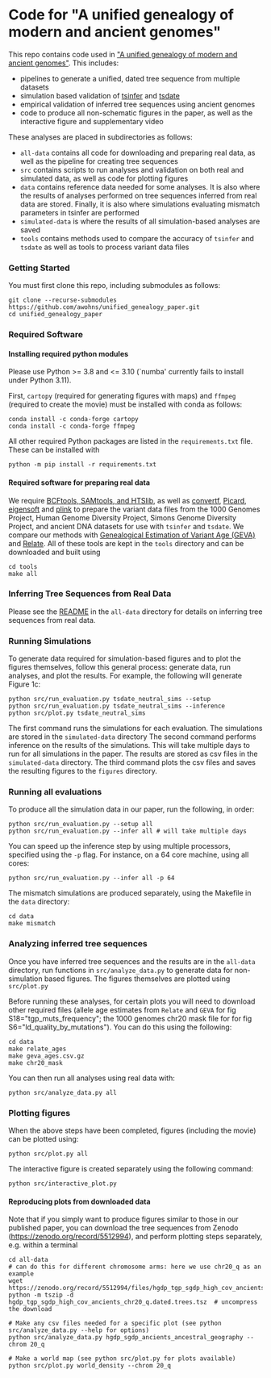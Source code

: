 # Code for "A unified genealogy of modern and ancient genomes"

This repo contains code used in ["A unified genealogy of modern and ancient genomes"](https://www.biorxiv.org/content/10.1101/2021.02.16.431497v2).
This includes:
* pipelines to generate a unified, dated tree sequence from multiple datasets
* simulation based validation of [tsinfer](https://tsinfer.readthedocs.io/) and
[tsdate](https://tsdate.readthedocs.io/en/latest/)
* empirical validation of inferred tree sequences using ancient genomes
* code to produce all non-schematic figures in the paper, as well as the interactive figure and supplementary video

These analyses are placed in subdirectories as follows:
* `all-data` contains all code for downloading and preparing real data, as well as the pipeline for creating tree sequences
* `src` contains scripts to run analyses and validation on both real and simulated data, as well as code for plotting figures
* `data` contains reference data needed for some analyses. It is also where the results of analyses performed on tree sequences inferred from real data are stored. Finally, it is also where simulations evaluating mismatch parameters in tsinfer are performed
* `simulated-data` is where the results of all simulation-based analyses are saved
* `tools` contains methods used to compare the accuracy of `tsinfer` and `tsdate` as well as tools to process variant data files

### Getting Started
You must first clone this repo, including submodules as follows:

```
git clone --recurse-submodules https://github.com/awohns/unified_genealogy_paper.git
cd unified_genealogy_paper
```

### Required Software

#### Installing required python modules

Please use Python >= 3.8 and <= 3.10 (`numba' currently fails to install under Python 3.11).

First, ``cartopy`` (required for generating figures with maps) and ``ffmpeg`` (required to create the movie)  must be installed
with conda as follows:

```
conda install -c conda-forge cartopy
conda install -c conda-forge ffmpeg
```

All other required Python packages are listed in the ``requirements.txt`` file. These can be 
installed with

```
python -m pip install -r requirements.txt
```


#### Required software for preparing real data

We require [BCFtools, SAMtools, and HTSlib](http://www.htslib.org/download/), as well as
[convertf](https://github.com/argriffing/eigensoft/tree/master/CONVERTF), [Picard](https://broadinstitute.github.io/picard/),
[eigensoft](https://github.com/argriffing/eigensoft) and [plink](http://zzz.bwh.harvard.edu/plink/download.shtml)
to prepare the variant data files from
the 1000 Genomes Project, Human Genome Diversity Project, Simons Genome Diversity Project, and ancient DNA
datasets for use with `tsinfer` and `tsdate`.
We compare our methods with [Genealogical Estimation of Variant Age (GEVA)](https://github.com/pkalbers/geva) and
[Relate](https://myersgroup.github.io/relate/index.html).
All of these tools are kept in the ``tools`` directory and can be downloaded and built using 

```
cd tools
make all
```

### Inferring Tree Sequences from Real Data

Please see the [README](all-data/README.md) in the ``all-data`` directory for details on inferring tree sequences from real data.


### Running Simulations

To generate data required for simulation-based figures and to plot the figures themselves, follow this general process: generate data, run analyses, and plot the results. 
For example, the following will generate Figure 1c:

```
python src/run_evaluation.py tsdate_neutral_sims --setup
python src/run_evaluation.py tsdate_neutral_sims --inference
python src/plot.py tsdate_neutral_sims
```

The first command runs the simulations for each evaluation. The simulations are stored in the `simulated-data` directory 
The second command performs inference on the results of the simulations. This will take multiple
days to run for all simulations in the paper. The results are stored as
csv files in the `simulated-data` directory. The third command plots the csv files and saves the resulting figures to the
`figures` directory.


### Running all evaluations

To produce all the simulation data in our paper, run the following, in order:

```
python src/run_evaluation.py --setup all 
python src/run_evaluation.py --infer all # will take multiple days
```

You can speed up the inference step by using multiple processors, specified using the `-p` flag.
For instance, on a 64 core machine, using all cores:

```
python src/run_evaluation.py --infer all -p 64
```

The mismatch simulations are produced separately, using the Makefile in the `data` directory:

```
cd data
make mismatch
```

### Analyzing inferred tree sequences

Once you have inferred tree sequences and the results are in the ``all-data`` directory, run functions in ``src/analyze_data.py`` to generate data for non-simulation based figures. The figures themselves are plotted using ``src/plot.py``

Before running these analyses, for certain plots you will need to download other required files (allele age estimates from `Relate` and `GEVA` for fig S18="tgp_muts_frequency"; the 1000 genomes chr20 mask file for for fig S6="ld_quality_by_mutations"). You can do this using the following:

```
cd data
make relate_ages
make geva_ages.csv.gz
make chr20_mask
```

You can then run all analyses using real data with:

```
python src/analyze_data.py all
```

### Plotting figures

When the above steps have been completed, figures (including the movie) can be plotted using:

```
python src/plot.py all
```

The interactive figure is created separately using the following command:

```
python src/interactive_plot.py
```
#### Reproducing plots from downloaded data

Note that if you simply want to produce figures similar to those in our published paper, you can download the
tree sequences from Zenodo (https://zenodo.org/record/5512994), and perform plotting steps separately,
e.g. within a terminal

```
cd all-data
# can do this for different chromosome arms: here we use chr20_q as an example
wget https://zenodo.org/record/5512994/files/hgdp_tgp_sgdp_high_cov_ancients_chr20_q.dated.trees.tsz
python -m tszip -d hgdp_tgp_sgdp_high_cov_ancients_chr20_q.dated.trees.tsz  # uncompress the download

# Make any csv files needed for a specific plot (see python src/analyze_data.py --help for options)
python src/analyze_data.py hgdp_sgdp_ancients_ancestral_geography --chrom 20_q

# Make a world map (see python src/plot.py for plots available)
python src/plot.py world_density --chrom 20_q
```
